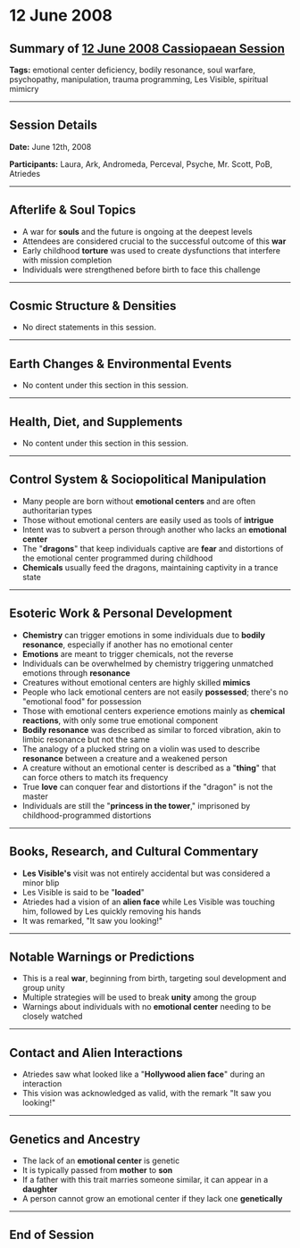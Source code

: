 # 12 June 2008

## Summary of [12 June 2008 Cassiopaean Session](https://cassiopaea.org/forum/threads/session-12-june-2008.19608/)

**Tags:** emotional center deficiency, bodily resonance, soul warfare, psychopathy, manipulation, trauma programming, Les Visible, spiritual mimicry

---

## Session Details

**Date:** June 12th, 2008

**Participants:** Laura, Ark, Andromeda, Perceval, Psyche, Mr. Scott, PoB, Atriedes

---

## Afterlife & Soul Topics

- A war for **souls** and the future is ongoing at the deepest levels
- Attendees are considered crucial to the successful outcome of this **war**
- Early childhood **torture** was used to create dysfunctions that interfere with mission completion
- Individuals were strengthened before birth to face this challenge

---

## Cosmic Structure & Densities

- No direct statements in this session.

---

## Earth Changes & Environmental Events

- No content under this section in this session.

---

## Health, Diet, and Supplements

- No content under this section in this session.

---

## Control System & Sociopolitical Manipulation

- Many people are born without **emotional centers** and are often authoritarian types
- Those without emotional centers are easily used as tools of **intrigue**
- Intent was to subvert a person through another who lacks an **emotional center**
- The "**dragons**" that keep individuals captive are **fear** and distortions of the emotional center programmed during childhood
- **Chemicals** usually feed the dragons, maintaining captivity in a trance state

---

## Esoteric Work & Personal Development

- **Chemistry** can trigger emotions in some individuals due to **bodily resonance**, especially if another has no emotional center
- **Emotions** are meant to trigger chemicals, not the reverse
- Individuals can be overwhelmed by chemistry triggering unmatched emotions through **resonance**
- Creatures without emotional centers are highly skilled **mimics**
- People who lack emotional centers are not easily **possessed**; there's no "emotional food" for possession
- Those with emotional centers experience emotions mainly as **chemical reactions**, with only some true emotional component
- **Bodily resonance** was described as similar to forced vibration, akin to limbic resonance but not the same
- The analogy of a plucked string on a violin was used to describe **resonance** between a creature and a weakened person
- A creature without an emotional center is described as a "**thing**" that can force others to match its frequency
- True **love** can conquer fear and distortions if the "dragon" is not the master
- Individuals are still the "**princess in the tower**," imprisoned by childhood-programmed distortions

---

## Books, Research, and Cultural Commentary

- **Les Visible's** visit was not entirely accidental but was considered a minor blip
- Les Visible is said to be "**loaded**"
- Atriedes had a vision of an **alien face** while Les Visible was touching him, followed by Les quickly removing his hands
- It was remarked, "It saw you looking!"

---

## Notable Warnings or Predictions

- This is a real **war**, beginning from birth, targeting soul development and group unity
- Multiple strategies will be used to break **unity** among the group
- Warnings about individuals with no **emotional center** needing to be closely watched

---

## Contact and Alien Interactions

- Atriedes saw what looked like a "**Hollywood alien face**" during an interaction
- This vision was acknowledged as valid, with the remark "It saw you looking!"

---

## Genetics and Ancestry

- The lack of an **emotional center** is genetic
- It is typically passed from **mother** to **son**
- If a father with this trait marries someone similar, it can appear in a **daughter**
- A person cannot grow an emotional center if they lack one **genetically**

---

## End of Session